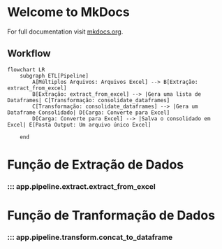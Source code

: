 # Welcome to MkDocs

For full documentation visit [mkdocs.org](https://www.mkdocs.org).

## Workflow

```mermaid
flowchart LR
    subgraph ETL[Pipeline]
        A[Múltiplos Arquivos: Arquivos Excel] --> B[Extração: extract_from_excel]
        B[Extração: extract_from_excel] --> |Gera uma lista de Dataframes| C[Transformação: consolidate_dataframes] 
        C[Transformação: consolidate_dataframes] --> |Gera um Dataframe Consolidado| D[Carga: Converte para Excel]
        D[Carga: Converte para Excel] --> |Salva o consolidado em Excel| E[Pasta Output: Um arquivo único Excel]
       
    end
```


# Função de Extração de Dados
### ::: app.pipeline.extract.extract_from_excel

# Função de Tranformação de Dados
### ::: app.pipeline.transform.concat_to_dataframe